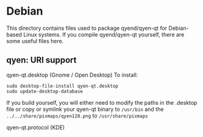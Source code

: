
Debian
====================
This directory contains files used to package qyend/qyen-qt
for Debian-based Linux systems. If you compile qyend/qyen-qt yourself, there are some useful files here.

## qyen: URI support ##


qyen-qt.desktop  (Gnome / Open Desktop)
To install:

	sudo desktop-file-install qyen-qt.desktop
	sudo update-desktop-database

If you build yourself, you will either need to modify the paths in
the .desktop file or copy or symlink your qyen-qt binary to `/usr/bin`
and the `../../share/pixmaps/qyen128.png` to `/usr/share/pixmaps`

qyen-qt.protocol (KDE)

